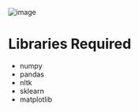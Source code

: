 ![image](https://user-images.githubusercontent.com/56351738/147698447-5367cd24-193d-41f4-bf95-af8381f30d67.png)

# Libraries Required 
- numpy
- pandas
- nltk
- sklearn
- matplotlib
